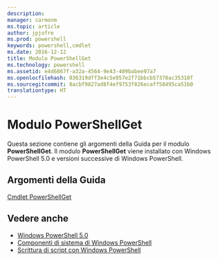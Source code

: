 ```yaml
---
description: 
manager: carmonm
ms.topic: article
author: jpjofre
ms.prod: powershell
keywords: powershell,cmdlet
ms.date: 2016-12-12
title: Modulo PowerShellGet
ms.technology: powershell
ms.assetid: e4d6867f-a32a-4564-9e43-409babee97a7
ms.openlocfilehash: 036319dff3e4c5e957e2f71bbcb57378ac35318f
ms.sourcegitcommit: 8acbf9827ad8f4ef9753f826ecaff58495ca51b0
translationtype: HT
---
```

# <a name="powershellget-module"></a>Modulo PowerShellGet
Questa sezione contiene gli argomenti della Guida per il modulo **PowerShellGet**. Il modulo **PowerShellGet** viene installato con Windows PowerShell 5.0 e versioni successive di Windows PowerShell.

## <a name="help-topics"></a>Argomenti della Guida
[Cmdlet PowerShellGet](http://technet.microsoft.com/library/dn807169.aspx)

## <a name="see-also"></a>Vedere anche
- [Windows PowerShell 5.0](../../core-powershell/core-modules/Windows-PowerShell-5.0.md)
- [Componenti di sistema di Windows PowerShell](https://technet.microsoft.com/en-us/library/4b75f1e4-f327-48f3-92ab-bf5435094d41)
- [Scrittura di script con Windows PowerShell](../fundamental/Scripting-with-Windows-PowerShell.md)

